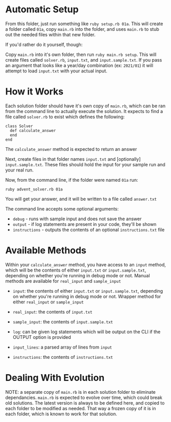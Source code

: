 # Automatic Setup

From this folder, just run something like `ruby setup.rb 01a`. This will create a folder called `01a`, copy `main.rb` into the folder, and uses `main.rb` to stub out the needed files within that new folder.

If you'd rather do it yourself, though:

Copy `main.rb` into it's own folder, then run `ruby main.rb setup`. This will create files called `solver.rb`, `input.txt`, and `input.sample.txt`. If you pass an argument that looks like a year/day combination (ex: `2021/01`) it will attempt to load `input.txt` with your actual input.

# How it Works

Each solution folder should have it's own copy of `main.rb`, which can be ran from the command line to actually execute the solution. It expects to find a file called `solver.rb` to exist which defines the following:

```
class Solver
  def calculate_answer
  end
end
```

The `calculate_answer` method is expected to return an answer

Next, create files in that folder names `input.txt` and [optionally] `input.sample.txt`. These files should hold the input for your sample run and your real run.

Now, from the command line, if the folder were named `01a` run:

`ruby advent_solver.rb 01a`

You will get your answer, and it will be written to a file called `answer.txt`

The command line accepts some optional arguments:
  - `debug` - runs with sample input and does not save the answer
  - `output` - if log statements are present in your code, they'll be shown
  - `instructions` - outputs the contents of an optional `instructions.txt` file

# Available Methods

Within your `calculate_answer` method, you have access to an `input` method, which will be the contents of either `input.txt` or `input.sample.txt`, depending on whether you're running in debug mode or not. Manual methods are available for `real_input` and `sample_input`

- `input`: the contents of either `input.txt` or `input.sample.txt`, depending on whether you're running in debug mode or not. Wrapper method for either `real_input` or `sample_input`

- `real_input`: the contents of `input.txt`

- `sample_input`: the contents of `input.sample.txt`

- `log`: can be given log statements which will be output on the CLI if the OUTPUT option is provided

- `input_lines`: a parsed array of lines from `input`

- `instructions`: the contents of `instructions.txt`

# Dealing With Evolution

NOTE: a separate copy of `main.rb` is in each solution folder to eliminate dependancies. `main.rb` is expected to evolve over time, which could break old solutions. The latest version is always to be defined here, and copied to each folder to be modified as needed. That way a frozen copy of it is in each folder, which is known to work for that solution.